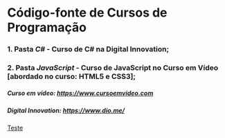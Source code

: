 # Código-fonte de Cursos de Programação
### 1. Pasta *C#* - Curso de C# na Digital Innovation;
### 2. Pasta *JavaScript* - Curso de JavaScript no Curso em Vídeo [abordado no curso: HTML5 e CSS3];



##### Curso em vídeo: https://www.cursoemvideo.com
##### Digital Innovation: https://www.dio.me/
<a href=“http://exemplo.com/“>Teste</a>
